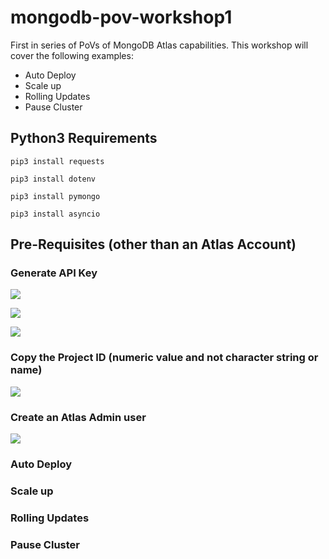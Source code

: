 # mongodb-pov-workshop1
First in series of PoVs of MongoDB Atlas capabilities.
This workshop will cover the following examples:

* Auto Deploy
* Scale up
* Rolling Updates
* Pause Cluster

## Python3 Requirements
```pip3 install requests``` 

```pip3 install dotenv ``` 

```pip3 install pymongo```
 
```pip3 install asyncio```
 

## Pre-Requisites (other than an Atlas Account)
### Generate API Key
![](img/api1.jpg)

![](img/api2.jpg)

![](img/api3.jpg)

### Copy the Project ID (numeric value and not character string or name)
![](img/api4.jpg)

### Create an Atlas Admin user 
![](img/createuser.jpg)

### Auto Deploy

### Scale up

### Rolling Updates

### Pause Cluster

